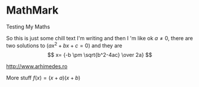 # MathMark
Testing My Maths

So this is just some chill text I'm writing and then I 'm like ok $a \ne 0$, there are two solutions to $(ax^2 + bx + c = 0)$ and they are
$$ x= {-b \pm \sqrt{b^2-4ac} \over 2a} $$

http://www.arhimedes.ro

More stuff $f(x)=(x+a)(x+b)$

